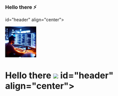### Hello there ⚡

<div id="badges">

id="header" align="center">

  <img src="https://github.com/EugenySpb/EugenySpb/blob/main/Files/445798127065201.gif" width="100"/>


<img src="https://komarev.com/ghpvc/?username=EugenySpb&style=flat-square&color=blue" alt=""/>

<h1>
  Hello there
  <img src="https://giphy.com/embed/fHFY9R9aP76BPF5Fso" width="30px"/>
id="header" align="center">
</h1>

</div>






<!--
**EugenySpb/EugenySpb** is a ✨ _special_ ✨ repository because its `README.md` (this file) appears on your GitHub profile.

Here are some ideas to get you started:👋

- 🔭 I’m currently working on ...
- 🌱 I’m currently learning ...
- 👯 I’m looking to collaborate on ...
- 🤔 I’m looking for help with ...
- 💬 Ask me about ...
- 📫 How to reach me: ...
- 😄 Pronouns: ...
- ⚡ Fun fact: ...
-->
